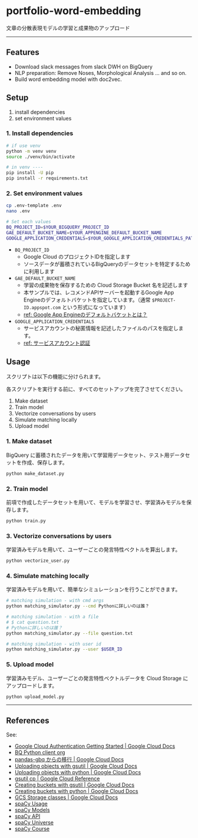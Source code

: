 # portfolio-word-embedding

文章の分散表現モデルの学習と成果物のアップロード


---

## Features

- Download slack messages from slack DWH on BigQuery
- NLP preparation: Remove Noses, Morphological Analysis ... and so on.
- Build word embedding model with doc2vec.


## Setup

1. install dependencies
2. set environment values

### 1. Install dependencies

```bash
# if use venv
python -m venv venv
source ./venv/bin/activate

# in venv ----
pip install -U pip
pip install -r requirements.txt
```


### 2. Set environment values

```bash
cp .env-template .env
nano .env
```

```bash
# Set each values
BQ_PROJECT_ID=$YOUR_BIGQUERY_PROJECT_ID
GAE_DEFAULT_BUCKET_NAME=$YOUR_APPENGINE_DEFAULT_BUCKET_NAME
GOOGLE_APPLICATION_CREDENTIALS=$YOUR_GOOGLE_APPLICATION_CREDENTIALS_PATH
```

- `BQ_PROJECT_ID`
  - Google Cloud のプロジェクトIDを指定します
  - ソースデータが蓄積されているBigQueryのデータセットを特定するために利用します
- `GAE_DEFAULT_BUCKET_NAME`
  - 学習の成果物を保存するための Cloud Storage Bucket 名を記述します
  - 本サンプルでは、レコメンドAPIサーバーを起動するGoogle App Engineのデフォルトバケットを指定しています。（通常 `$PROJECT-ID.appspot.com` という形式になっています）
  - [ref: Google App Engineのデフォルトバケットとは？](https://cloud.google.com/appengine/quotas?hl=ja#Default_Gcs_Bucket)
- `GOOGLE_APPLICATION_CREDENTIALS`
  - サービスアカウントの秘匿情報を記述したファイルのパスを指定します。
  - [ref: サービスアカウント認証][gcp_auth_getstarted]



## Usage

スクリプトは以下の機能に分けられます。

各スクリプトを実行する前に、すべてのセットアップを完了させてください。

1. Make dataset
2. Train model
3. Vectorize conversations by users
4. Simulate matching locally
5. Upload model


### 1. Make dataset

BigQuery に蓄積されたデータを用いて学習用データセット、テスト用データセットを作成、保存します。


```bash
python make_dataset.py
```


### 2. Train model

前項で作成したデータセットを用いて、モデルを学習させ、学習済みモデルを保存します。

```bash
python train.py
```


### 3. Vectorize conversations by users

学習済みモデルを用いて、ユーザーごとの発言特性ベクトルを算出します。


```bash
python vectorize_user.py
```

### 4. Simulate matching locally

学習済みモデルを用いて、簡単なシミュレーションを行うことができます。

```bash
# matching simulation - with cmd args
python matching_simulator.py --cmd Pythonに詳しいのは誰？

# matching simulation - with a file
# $ cat question.txt
# Pythonに詳しいのは誰？
python matching_simulator.py --file question.txt

# matching simulation - with user id
python matching_simulator.py --user $USER_ID
```


### 5. Upload model

学習済みモデル、ユーザーごとの発言特性ベクトルデータを Cloud Storage にアップロードします。


```bash
python upload_model.py
```


---

## References

See:

- [Google Cloud Authentication Getting Started | Google Cloud Docs][gcp_auth_getstarted]
- [BQ Python client org][python_client_for_gbq]
- [pandas-gbq からの移行 | Google Cloud Docs][pandas_gbq_and_gbq]
- [Uploading objects with gsutil | Google Cloud Docs][gsutil_cp_to_gcs]
- [Uploading objects with python | Google Cloud Docs][upload_to_gcs_python]
- [gsutil cp | Google Cloud Reference][gsutil_cp_ref]
- [Creating buckets with gsutil | Google Cloud Docs][gsutil_mb]
- [Creating buckets with python | Google Cloud Docs][create_bucket_python]
- [GCS Storage classes | Google Cloud Docs][gcs_storage_classes]
- [spaCy Usage][spacy_usage]
- [spaCy Models][spacy_models]
- [spaCy API][spacy_api]
- [spaCy Universe][spacy_univ]
- [spaCy Course][spacy_course]

[spacy_usage]: https://spacy.io/usage
[spacy_models]: https://spacy.io/models
[spacy_api]: https://spacy.io/api
[spacy_univ]: https://spacy.io/universe
[spacy_course]: https://course.spacy.io/ja/
[python_client_for_gbq]: https://googleapis.dev/python/bigquery/latest/index.html
[pandas_gbq_and_gbq]: https://cloud.google.com/bigquery/docs/pandas-gbq-migration?hl=ja
[gsutil_cp_to_gcs]: https://cloud.google.com/storage/docs/uploading-objects?hl=ja#gsutil
[gsutil_cp_ref]: https://cloud.google.com/storage/docs/gsutil/commands/cp
[gsutil_mb]: https://cloud.google.com/storage/docs/creating-buckets?hl=ja
[gcs_storage_classes]: https://cloud.google.com/storage/docs/storage-classes
[upload_to_gcs_python]: https://cloud.google.com/storage/docs/uploading-objects#storage-upload-object-python
[create_bucket_python]: https://cloud.google.com/storage/docs/creating-buckets#storage-create-bucket-code_samples
[gcp_auth_getstarted]: https://cloud.google.com/docs/authentication/getting-started
